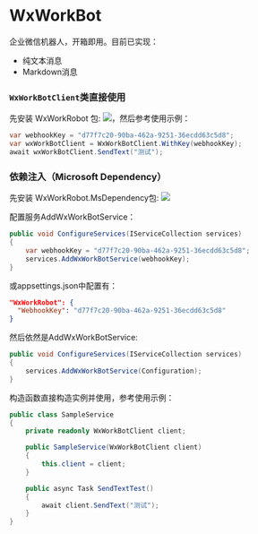 # WxWorkBot

企业微信机器人，开箱即用。目前已实现：

 - 纯文本消息
 - Markdown消息

### `WxWorkBotClient`类直接使用

先安装 WxWorkRobot 包: [![](https://img.shields.io/nuget/v/WxWorkRobot.svg)](https://www.nuget.org/packages/WxWorkRobot)，然后参考使用示例：

```C#
var webhookKey = "d77f7c20-90ba-462a-9251-36ecdd63c5d8";
var wxWorkBotClient = WxWorkBotClient.WithKey(webhookKey);
await wxWorkBotClient.SendText("测试");
```

### 依赖注入（Microsoft Dependency）
先安装 WxWorkRobot.MsDependency包: [![](https://img.shields.io/nuget/v/WxWorkRobot.MsDependency.svg)](https://www.nuget.org/packages/WxWorkRobot.MsDependency)

配置服务AddWxWorkBotService：
```C#
public void ConfigureServices(IServiceCollection services)
{
    var webhookKey = "d77f7c20-90ba-462a-9251-36ecdd63c5d8";
    services.AddWxWorkBotService(webhookKey);
}
```
或appsettings.json中配置有：
``` Json
"WxWorkRobot": {
  "WebhookKey": "d77f7c20-90ba-462a-9251-36ecdd63c5d8"
}
```
然后依然是AddWxWorkBotService:
```C#
public void ConfigureServices(IServiceCollection services)
{
    services.AddWxWorkBotService(Configuration);
}
```

构造函数直接构造实例并使用，参考使用示例：
```C#
public class SampleService
{
    private readonly WxWorkBotClient client;

    public SampleService(WxWorkBotClient client)
    {
        this.client = client;
    }

    public async Task SendTextTest()
    {
        await client.SendText("测试");
    }
}
```
